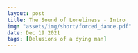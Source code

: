 ```yaml
---
layout: post
title: The Sound of Loneliness - Intro
img: "assets/img/short/forced_dance.pdf"
date: Dec 19 2021
tags: [Delusions of a dying man]
---
```

  
<br><br>
<div align="left">


<iframe src="assets/Loneliness.mp3" allow="autoplay" id="audio" style="display:none"></iframe>

  
</div>
<br><br>
<br><br>
<br><br>
<br><br>
<br><br>
<br><br> 
